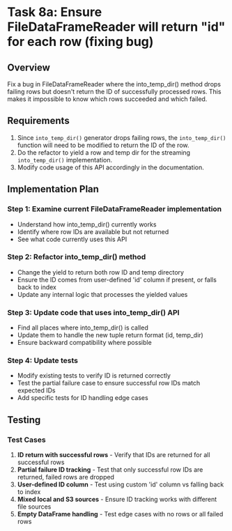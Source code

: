 # Task 8a: Ensure FileDataFrameReader will return "id" for each row (fixing bug)

## Overview
Fix a bug in FileDataFrameReader where the into_temp_dir() method drops failing rows but doesn't return the ID of successfully processed rows. This makes it impossible to know which rows succeeded and which failed.

## Requirements
1. Since `into_temp_dir()` generator drops failing rows, the `into_temp_dir()` function will need to be modified to return the ID of the row.
2. Do the refactor to yield a row and temp dir for the streaming `into_temp_dir()` implementation.
3. Modify code usage of this API accordingly in the documentation.

## Implementation Plan

### Step 1: Examine current FileDataFrameReader implementation
- Understand how into_temp_dir() currently works
- Identify where row IDs are available but not returned
- See what code currently uses this API

### Step 2: Refactor into_temp_dir() method
- Change the yield to return both row ID and temp directory
- Ensure the ID comes from user-defined 'id' column if present, or falls back to index
- Update any internal logic that processes the yielded values

### Step 3: Update code that uses into_temp_dir() API
- Find all places where into_temp_dir() is called
- Update them to handle the new tuple return format (id, temp_dir)
- Ensure backward compatibility where possible

### Step 4: Update tests
- Modify existing tests to verify ID is returned correctly
- Test the partial failure case to ensure successful row IDs match expected IDs
- Add specific tests for ID handling edge cases

## Testing

### Test Cases
1. **ID return with successful rows** - Verify that IDs are returned for all successful rows
2. **Partial failure ID tracking** - Test that only successful row IDs are returned, failed rows are dropped
3. **User-defined ID column** - Test using custom 'id' column vs falling back to index
4. **Mixed local and S3 sources** - Ensure ID tracking works with different file sources
5. **Empty DataFrame handling** - Test edge cases with no rows or all failed rows
